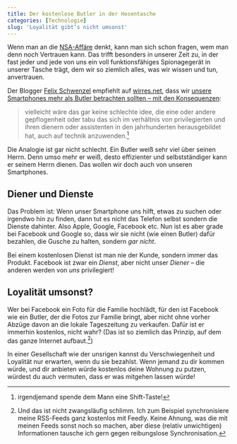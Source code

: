 ```yaml
---
title: Der kostenlose Butler in der Hosentasche
categories: [Technologie]
slug: 'Loyalität gibt’s nicht umsonst'
---
```


Wenn man an die [NSA-Affäre](http://de.wikipedia.org/wiki/Überwachungs-_und_Spionageaffäre_2013) denkt, kann man sich schon fragen, wem man denn noch Vertrauen kann. Das trifft besonders in unserer Zeit zu, in der fast jeder und jede von uns ein voll funktionsfähiges Spionagegerät in unserer Tasche trägt, dem wir so ziemlich alles, was wir wissen und tun, anvertrauen.

Der Blogger [Felix Schwenzel](https://twitter.com/diplix) empfiehlt auf [wirres.net](http://wirres.net/), dass wir [unsere Smartphones mehr als Butler betrachten sollten – mit den Konsequenzen](http://wirres.net/article/articleview/6928/1/6/):

> vielleicht wäre das gar keine schlechte idee, die eine oder andere gepflogenheit oder tabu das sich im verhältnis von privilegierten und ihren dienern oder assistenten in den jahrhunderten herausgebildet hat, auch auf technik anzuwenden.[^1]

Die Analogie ist gar nicht schlecht. Ein Butler weiß sehr viel über seinen Herrn. Denn umso mehr er weiß, desto effizienter und selbstständiger kann er seinem Herrn dienen. Das wollen wir doch auch von unseren Smartphones.

## Diener und Dienste

Das Problem ist: Wenn unser Smartphone uns hilft, etwas zu suchen oder irgendwo hin zu finden, dann tut es nicht das Telefon selbst sondern die Dienste dahinter. Also Apple, Google, Facebook etc. Nun ist es aber grade bei Facebook und Google so, dass wir sie nicht (wie einen Butler) dafür bezahlen, die Gusche zu halten, sondern *gar nicht*.

Bei einem kostenlosen Dienst ist man nie der Kunde, sondern immer das Produkt. Facebook ist zwar ein *Dienst*, aber nicht unser *Diener* – die anderen werden von *uns* privilegiert!

## Loyalität umsonst?

Wer bei Facebook ein Foto für die Familie hochlädt, für den ist Facebook wie ein Butler, der die Fotos zur Familie bringt, aber nicht ohne vorher Abzüge davon an die lokale Tageszeitung zu verkaufen. Dafür ist er immerhin kostenlos, nicht wahr? (Das ist so ziemlich das Prinzip, auf dem das ganze Internet aufbaut.[^2])

In einer Gesellschaft wie der unsrigen kannst du Verschwiegenheit und Loyalität nur erwarten, wenn du sie bezahlst. Wenn jemand zu dir kommen würde, und dir anbieten würde kostenlos deine Wohnung zu putzen, würdest du auch vermuten, dass er was mitgehen lassen würde!

[^1]: irgendjemand spende dem Mann eine Shift-Taste!

[^2]: Und das ist nicht zwangsläufig schlimm. Ich zum Beispiel synchronisiere meine RSS-Feeds ganz kostenlos mit Feedly. Keine Ahnung, was die mit meinen Feeds sonst noch so machen, aber diese (relativ unwichtigen) Informationen tausche ich gern gegen reibungslose Synchronisation. 